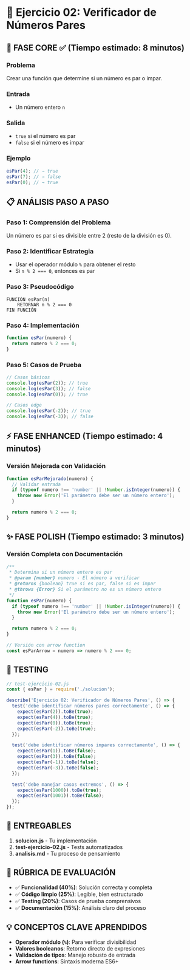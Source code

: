 # 🧩 Ejercicio 02: Verificador de Números Pares

## 🎯 FASE CORE ✅ (Tiempo estimado: 8 minutos)

### **Problema**

Crear una función que determine si un número es par o impar.

### **Entrada**

- Un número entero `n`

### **Salida**

- `true` si el número es par
- `false` si el número es impar

### **Ejemplo**

```javascript
esPar(4); // → true
esPar(7); // → false
esPar(0); // → true
```

## 📋 ANÁLISIS PASO A PASO

### **Paso 1: Comprensión del Problema**

Un número es par si es divisible entre 2 (resto de la división es 0).

### **Paso 2: Identificar Estrategia**

- Usar el operador módulo `%` para obtener el resto
- Si `n % 2 === 0`, entonces es par

### **Paso 3: Pseudocódigo**

```text
FUNCIÓN esPar(n)
    RETORNAR n % 2 === 0
FIN FUNCIÓN
```

### **Paso 4: Implementación**

```javascript
function esPar(numero) {
  return numero % 2 === 0;
}
```

### **Paso 5: Casos de Prueba**

```javascript
// Casos básicos
console.log(esPar(2)); // true
console.log(esPar(3)); // false
console.log(esPar(0)); // true

// Casos edge
console.log(esPar(-2)); // true
console.log(esPar(-3)); // false
```

## ⚡ FASE ENHANCED (Tiempo estimado: 4 minutos)

### **Versión Mejorada con Validación**

```javascript
function esParMejorado(numero) {
  // Validar entrada
  if (typeof numero !== 'number' || !Number.isInteger(numero)) {
    throw new Error('El parámetro debe ser un número entero');
  }

  return numero % 2 === 0;
}
```

## ✨ FASE POLISH (Tiempo estimado: 3 minutos)

### **Versión Completa con Documentación**

```javascript
/**
 * Determina si un número entero es par
 * @param {number} numero - El número a verificar
 * @returns {boolean} true si es par, false si es impar
 * @throws {Error} Si el parámetro no es un número entero
 */
function esPar(numero) {
  if (typeof numero !== 'number' || !Number.isInteger(numero)) {
    throw new Error('El parámetro debe ser un número entero');
  }

  return numero % 2 === 0;
}

// Versión con arrow function
const esParArrow = numero => numero % 2 === 0;
```

## 🧪 TESTING

```javascript
// test-ejercicio-02.js
const { esPar } = require('./solucion');

describe('Ejercicio 02: Verificador de Números Pares', () => {
  test('debe identificar números pares correctamente', () => {
    expect(esPar(2)).toBe(true);
    expect(esPar(4)).toBe(true);
    expect(esPar(0)).toBe(true);
    expect(esPar(-2)).toBe(true);
  });

  test('debe identificar números impares correctamente', () => {
    expect(esPar(1)).toBe(false);
    expect(esPar(3)).toBe(false);
    expect(esPar(-1)).toBe(false);
    expect(esPar(-3)).toBe(false);
  });

  test('debe manejar casos extremos', () => {
    expect(esPar(1000)).toBe(true);
    expect(esPar(1001)).toBe(false);
  });
});
```

## 📝 ENTREGABLES

1. **solucion.js** - Tu implementación
2. **test-ejercicio-02.js** - Tests automatizados
3. **analisis.md** - Tu proceso de pensamiento

## 🎯 RÚBRICA DE EVALUACIÓN

- ✅ **Funcionalidad (40%)**: Solución correcta y completa
- ✅ **Código limpio (25%)**: Legible, bien estructurado
- ✅ **Testing (20%)**: Casos de prueba comprensivos
- ✅ **Documentación (15%)**: Análisis claro del proceso

## 💡 CONCEPTOS CLAVE APRENDIDOS

- **Operador módulo (`%`)**: Para verificar divisibilidad
- **Valores booleanos**: Retorno directo de expresiones
- **Validación de tipos**: Manejo robusto de entrada
- **Arrow functions**: Sintaxis moderna ES6+
